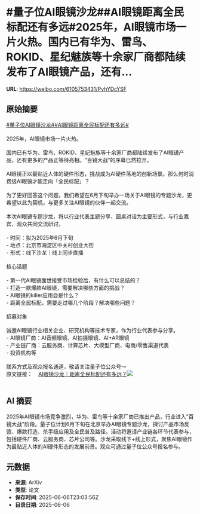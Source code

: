# #量子位AI眼镜沙龙##AI眼镜距离全民标配还有多远#2025年，AI眼镜市场一片火热。国内已有华为、雷鸟、ROKID、星纪魅族等十余家厂商都陆续发布了AI眼镜产品，还有...

**URL**: https://weibo.com/6105753431/PvhYDcYSF

## 原始摘要

<a href="https://m.weibo.cn/search?containerid=231522type%3D1%26t%3D10%26q%3D%23%E9%87%8F%E5%AD%90%E4%BD%8DAI%E7%9C%BC%E9%95%9C%E6%B2%99%E9%BE%99%23&amp;extparam=%23%E9%87%8F%E5%AD%90%E4%BD%8DAI%E7%9C%BC%E9%95%9C%E6%B2%99%E9%BE%99%23" data-hide=""><span class="surl-text">#量子位AI眼镜沙龙#</span></a><a href="https://m.weibo.cn/search?containerid=231522type%3D1%26t%3D10%26q%3D%23AI%E7%9C%BC%E9%95%9C%E8%B7%9D%E7%A6%BB%E5%85%A8%E6%B0%91%E6%A0%87%E9%85%8D%E8%BF%98%E6%9C%89%E5%A4%9A%E8%BF%9C%23&amp;extparam=%23AI%E7%9C%BC%E9%95%9C%E8%B7%9D%E7%A6%BB%E5%85%A8%E6%B0%91%E6%A0%87%E9%85%8D%E8%BF%98%E6%9C%89%E5%A4%9A%E8%BF%9C%23" data-hide=""><span class="surl-text">#AI眼镜距离全民标配还有多远#</span></a><br><br>2025年，AI眼镜市场一片火热。<br><br>国内已有华为、雷鸟、ROKID、星纪魅族等十余家厂商都陆续发布了AI眼镜产品，还有更多的产品正等待亮相。“百镜大战”的序幕已然拉开。<br><br>AI眼镜正以最贴近人体的硬件形态，挑战成为AI硬件落地的创新场景。那么何时消费级AI眼镜才能走向「全民标配」？<br><br>为了更好回答这个问题，我们希望在6月下旬举办一场关于AI眼镜的专题沙龙，更希望以此为契机，与更多关注AI眼镜的伙伴一起交流。<br><br>本次AI眼镜专题沙龙，将以行业代表主题分享、圆桌对话为主要形式，与行业嘉宾、观众共同交流研讨。<br><br>- 时间：拟为2025年6月下旬<br>- 地点：北京市海淀区中关村创业大街<br>- 形式：线下沙龙｜线上同步直播<br><br>核心话题<br><br>- 第一代AI眼镜面世接受市场检验后，有什么可以总结的？<br>- 打造一款爆款AI眼镜，需要解决哪些方面的挑战？<br>- AI眼镜的killer应用会是什么？<br>- 距离全民标配，需要走过哪几个阶段？解决哪些问题？<br><br>招募对象<br><br>诚邀AI眼镜行业相关企业、研究机构等技术专家，作为行业代表参与分享。<br>- AI眼镜厂商：AI音频眼镜、AI拍摄眼镜、AI+AR眼镜<br>- 产业链厂商：云服务商、计算芯片、大模型厂商、电商/零售渠道代表<br>- 投资机构等<br><br>联系方式及观众报名通道，敬请关注量子位公众号～<br>原文链接：<a href="https://weibo.cn/sinaurl?u=https%3A%2F%2Fmp.weixin.qq.com%2Fs%2FsVZfEvDlLqjTJAwZq8mjIw" data-hide=""><span class="url-icon"><img style="width: 1rem;height: 1rem" src="https://h5.sinaimg.cn/upload/2015/09/25/3/timeline_card_small_web_default.png" referrerpolicy="no-referrer"></span><span class="surl-text">AI眼镜沙龙｜距离全民标配还有多远？</span></a><img style="" src="https://tvax3.sinaimg.cn/large/006Fd7o3gy1i25okqig0sj30u00gudrf.jpg" referrerpolicy="no-referrer"><br><br>

## AI 摘要

2025年AI眼镜市场竞争激烈，华为、雷鸟等十余家厂商已推出产品，行业进入"百镜大战"阶段。量子位计划6月下旬在北京举办AI眼镜专题沙龙，探讨产品市场反馈、爆款打造、杀手级应用及全民普及路径。活动将邀请产业链各环节代表参与，包括硬件厂商、云服务商、芯片公司等。沙龙采取线下+线上形式，聚焦AI眼镜作为最贴近人体的AI硬件形态的发展前景。观众可通过量子位公众号报名参与。

## 元数据

- **来源**: ArXiv
- **类型**: 论文
- **保存时间**: 2025-06-06T23:03:56Z
- **目录日期**: 2025-06-06

